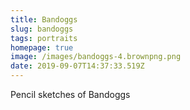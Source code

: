 ```yaml
---
title: Bandoggs
slug: bandoggs
tags: portraits
homepage: true
image: /images/bandoggs-4.brownpng.png
date: 2019-09-07T14:37:33.519Z
---
```

Pencil sketches of Bandoggs
